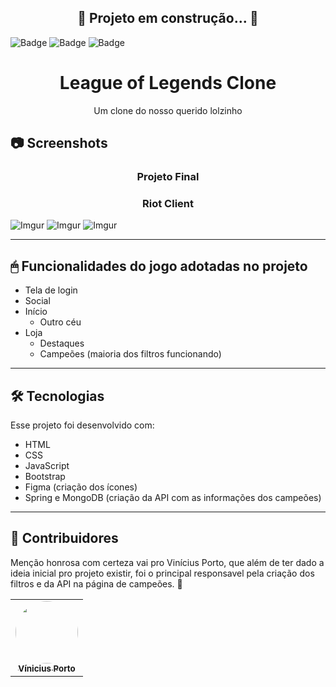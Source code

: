 <h2 align="center">🚧  Projeto em construção...  🚧 </h2>

![Badge](https://img.shields.io/badge/status-EM_DESENVOLVIMENTO-%237159c1?)
![Badge](https://img.shields.io/badge/licenca-MIT-ff69b4)
![Badge](https://img.shields.io/badge/colaboradores-2-%237159c1?)

<h1 align="center">League of Legends Clone</h1>
<p align="center">Um clone do nosso querido lolzinho</p>

## 📷 Screenshots

<h3 align="center">Projeto Final</h3>

<h3 align="center">Riot Client</h3>

![Imgur](https://imgur.com/Ozg6VKA.png)
![Imgur](https://imgur.com/sN7fYMx.png)
![Imgur](https://imgur.com/DMEVKA0.png)

<hr>

## 🖱 Funcionalidades do jogo adotadas no projeto

-   Tela de login
-   Social
-   Início
    -   Outro céu
-   Loja
    -   Destaques
    -   Campeões (maioria dos filtros funcionando)

<hr>

## 🛠 Tecnologias

Esse projeto foi desenvolvido com:

-   HTML
-   CSS
-   JavaScript
-   Bootstrap
-   Figma (criação dos ícones)
-   Spring e MongoDB (criação da API com as informações dos campeões)

<hr>

## 👑 Contribuidores

Menção honrosa com certeza vai pro Vinícius Porto, que além de ter dado a ideia inicial pro projeto existir, foi o principal responsavel pela criação dos filtros e da API na página de campeões. 👏

<table>
  <tr>
    <td align="center"><a href="https://github.com/ViniPorto"><img style="border-radius: 50%;" src="https://avatars.githubusercontent.com/u/81120004?v=4" width="100px;" alt=""/><br /><sub><b>Vínicius Porto</b></sub></a></td>
  </tr>
</table>
